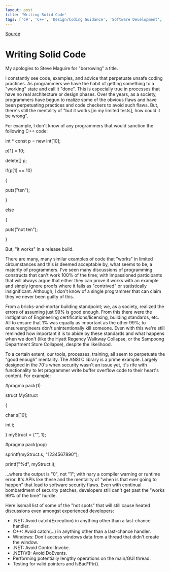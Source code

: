 ```yaml
---
layout: post
title: 'Writing Solid Code'
tags: ['C#', 'C++', 'Design/Coding Guidance', 'Software Development', 'msmvps']
---
```

[Source](http://blogs.msmvps.com/peterritchie/2006/10/16/writing-solid-code/ "Permalink to Writing Solid Code")

# Writing Solid Code

My apologies to Steve Maguire for "borrowing" a title.

I constantly see code, examples, and advice that perpetuate unsafe coding practices. As programmers we have the habit of getting something to a "working" state and call it "done". This is especially true in processes that have no real architecture or design phases. Over the years, as a society, programmers have begun to realize some of the obvious flaws and have been perpetuating practices and code checkers to avoid such flaws. But, there's still the mentality of "but it works [in my limited tests], how could it be wrong". 

For example, I don't know of any programmers that would sanction the following C++ code:

 int * const p = new int[10];

 p[1] = 10;

 delete[] p;

 if(p[1] == 10)

 {

  puts("ten");

 }

 else

 {

  puts("not ten");

 }

But, "it works" in a release build.

There are many, many similar examples of code that "works" in limited circumstances and this is deemed acceptable by, what seems to be, a majority of programmers. I've seen many discussions of programming constructs that can't work 100% of the time; with impassioned participants that will always argue that either they can prove it works with an example and simply ignore proofs where it fails as "contrived" or statistically insignificant. Although, I don't know of a single programmer that can claim they've never been guilty of this.

From a bricks-and-mortar building standpoint; we, as a society, realized the errors of assuming just 99% is good enough. From this there were the instigation of Engineering certifications/licensing, building standards, etc. All to ensure that 1% was equally as important as the other 99%; to ensureengineers don't unintentionally kill someone. Even with this we're still reminded how important it is to abide by these standards and what happens when we don't (like the Hyatt Regency Walkway Collapse, or the Sampoong Department Store Collapse), despite the likelihood.

To a certain extent, our tools, processes, training, all seem to perpetuate the "good enough" mentality. The ANSI C library is a prime example. Largely designed in the 70's when security wasn't an issue yet, it's rife with functionality to let programmer write buffer overflow code to their heart's content. For example:

#pragma pack(1)

 struct MyStruct

 {

  char s[10];

  int i;

 } myStruct = {"", 1};

#pragma pack(pop)

 sprintf(myStruct.s, "1234567890");

 printf("%d", myStruct.i);

…where the output is "0", not "1"; with nary a compiler warning or runtime error. It's APIs like these and the mentality of "when is that ever going to happen" that lead to software security flaws. Even with continual bombardment of security patches, developers still can't get past the "works 99% of the time" hurdle.

Here issmall list of some of the "hot spots" that will still cause heated discussions even amongst experienced developers:

* .NET: Avoid catch(Exception) in anything other than a last-chance handler.
* C++: Avoid catch(…) in anything other than a last-chance handler.
* Windows: Don't access windows data from a thread that didn't create the window.
* .NET: Avoid Control.Invoke.
* .NET/VB: Avoid DoEvents.
* Performing potentially lengthy operations on the main/GUI thread.
* Testing for valid pointers and IsBad*Ptr().



